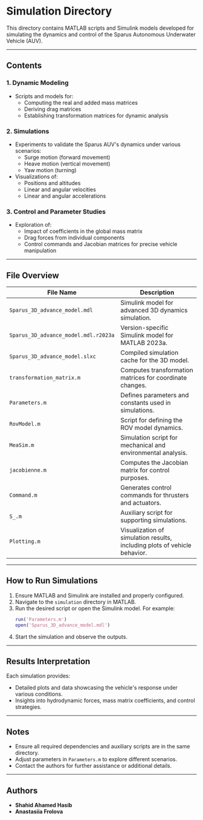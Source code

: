 # Simulation Directory

This directory contains MATLAB scripts and Simulink models developed for simulating the dynamics and control of the Sparus Autonomous Underwater Vehicle (AUV).

---

## Contents

### 1. Dynamic Modeling
- Scripts and models for:
  - Computing the real and added mass matrices
  - Deriving drag matrices
  - Establishing transformation matrices for dynamic analysis

### 2. Simulations
- Experiments to validate the Sparus AUV's dynamics under various scenarios:
  - Surge motion (forward movement)
  - Heave motion (vertical movement)
  - Yaw motion (turning)
- Visualizations of:
  - Positions and altitudes
  - Linear and angular velocities
  - Linear and angular accelerations

### 3. Control and Parameter Studies
- Exploration of:
  - Impact of coefficients in the global mass matrix
  - Drag forces from individual components
  - Control commands and Jacobian matrices for precise vehicle manipulation

---

## File Overview

| File Name                      | Description                                                                 |
|--------------------------------|-----------------------------------------------------------------------------|
| `Sparus_3D_advance_model.mdl`  | Simulink model for advanced 3D dynamics simulation.                        |
| `Sparus_3D_advance_model.mdl.r2023a` | Version-specific Simulink model for MATLAB 2023a.                         |
| `Sparus_3D_advance_model.slxc` | Compiled simulation cache for the 3D model.                                |
| `transformation_matrix.m`      | Computes transformation matrices for coordinate changes.                   |
| `Parameters.m`                 | Defines parameters and constants used in simulations.                      |
| `RovModel.m`                   | Script for defining the ROV model dynamics.                                |
| `MeaSim.m`                     | Simulation script for mechanical and environmental analysis.               |
| `jacobienne.m`                 | Computes the Jacobian matrix for control purposes.                         |
| `Command.m`                    | Generates control commands for thrusters and actuators.                    |
| `S_.m`                         | Auxiliary script for supporting simulations.                               |
| `Plotting.m`                   | Visualization of simulation results, including plots of vehicle behavior.  |

---

## How to Run Simulations

1. Ensure MATLAB and Simulink are installed and properly configured.
2. Navigate to the `simulation` directory in MATLAB.
3. Run the desired script or open the Simulink model. For example:
   ```matlab
   run('Parameters.m')
   open('Sparus_3D_advance_model.mdl')
   ```
4. Start the simulation and observe the outputs.

---

## Results Interpretation

Each simulation provides:
- Detailed plots and data showcasing the vehicle's response under various conditions.
- Insights into hydrodynamic forces, mass matrix coefficients, and control strategies.

---

## Notes

- Ensure all required dependencies and auxiliary scripts are in the same directory.
- Adjust parameters in `Parameters.m` to explore different scenarios.
- Contact the authors for further assistance or additional details.

---

## Authors
- **Shahid Ahamed Hasib**
- **Anastasiia Frolova**

